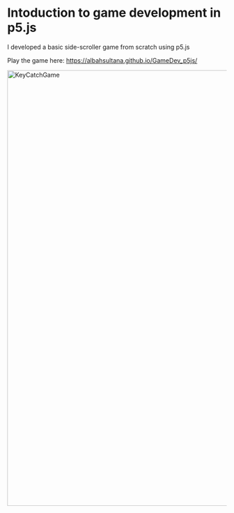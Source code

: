 # Intoduction to game development in p5.js
I developed a basic side-scroller game from scratch using p5.js

Play the game here: https://albahsultana.github.io/GameDev_p5js/ 

<img width="1000" alt="KeyCatchGame" src="https://user-images.githubusercontent.com/60260285/126878895-6cf1f1a7-5286-4d39-a686-45c4f16579e6.png">
